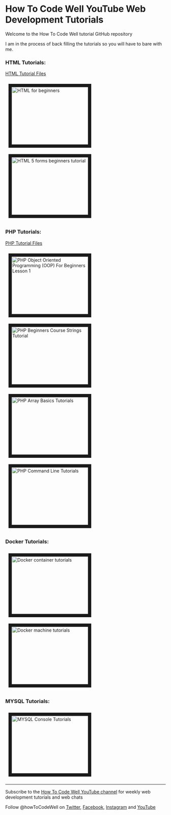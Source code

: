 # How To Code Well YouTube Web Development Tutorials 

Welcome to the How To Code Well tutorial GitHub repository

I am in the process of back filling the tutorials so you will have to bare with me.

 
### HTML Tutorials:
[HTML Tutorial Files](tutorials/html/)

<a href="https://youtu.be/nq64DmdDrRQ?list=PLZdsdjcJ44WUHbBSqOMFx1PP-Sf4wHFly" target="_blank"><img src="http://img.youtube.com/vi/nq64DmdDrRQ/0.jpg" 
alt="HTML for beginners" width="240" style="margin:10px" height="180" border="10" /></a>
<a href="https://www.youtube.com/playlist?list=PLZdsdjcJ44WUmamJbyAYJ9SGkTffxtiRG" target="_blank">
<img src="http://img.youtube.com/vi/bFJ5yr5ap14/0.jpg" style="margin:10px" alt="HTML 5 forms beginners tutorial" width="240" height="180" border="10" /></a>

### PHP Tutorials:
[PHP Tutorial Files](tutorials/php/)

<a href="https://youtu.be/QgIQfWGMLu4?list=PLZdsdjcJ44WXC5m_8HMcoZft2hmytd4lD" target="_blank"><img src="http://img.youtube.com/vi/QgIQfWGMLu4/0.jpg" 
alt="PHP Object Oriented Programming (OOP) For Beginners Lesson 1 " width="240" style="margin:10px" height="180" border="10" /></a>
<a href="https://youtu.be/wwmmNpNuLSs?list=PLZdsdjcJ44WU6oEDZje8htDMG2qBKSSvu" target="_blank">
<img src="http://img.youtube.com/vi/wwmmNpNuLSs/0.jpg" style="margin:10px" alt="PHP Beginners Course Strings Tutorial" width="240" height="180" border="10" /></a>
<a href="https://youtu.be/nFU0Xtde_e0?list=PLZdsdjcJ44WVA2L_dsTa7bijhH3XLZnzW" target="_blank">
<img src="http://img.youtube.com/vi/nFU0Xtde_e0/0.jpg" style="margin:10px" alt="PHP Array Basics Tutorials" width="240" height="180" border="10" /></a>
<a href="https://www.youtube.com/watch?v=lEIQTVPEwuE&list=PLZdsdjcJ44WUU6i2s73XMK1ZSD9uTPL-z" target="_blank">
<img src="http://img.youtube.com/vi/c0_iimmevqU/0.jpg" style="margin:10px" alt="PHP Command Line Tutorials" width="240" height="180" border="10" /></a>

### Docker Tutorials:
<a href="https://youtu.be/PbiYll21Jxg?list=PLZdsdjcJ44WU_cY2Y1LFLnmsSjFD5BZLZ" target="_blank"><img src="http://img.youtube.com/vi/PbiYll21Jxg/0.jpg" 
alt="Docker container tutorials" width="240" style="margin:10px" height="180" border="10" /></a>
<a href="https://youtu.be/OJTOZsDvubw?list=PLZdsdjcJ44WWBHkRiBzspcfhf_YuIOCGn" target="_blank"><img src="http://img.youtube.com/vi/OJTOZsDvubw/0.jpg" 
alt="Docker machine tutorials" width="240" style="margin:10px" height="180" border="10" /></a>

### MYSQL Tutorials:
<a href="https://youtu.be/A0cOrKQqDYg?list=PLZdsdjcJ44WVBkq0CNfawyI5eXOOcnRxG" target="_blank"><img src="http://img.youtube.com/vi/A0cOrKQqDYg/0.jpg" 
alt="MYSQL Console Tutorials" width="240" style="margin:10px" height="180" border="10" /></a>

***

Subscribe to the <a href="https://www.youtube.com/user/howtocodewell" alt="Weekly web development tutorials and web chats from the How To Code Well YouTube Channel" >How To Code Well YouTube channel</a> for weekly web development tutorials and web chats

Follow @howToCodeWell on <a href="https://twitter.com/howToCodeWell" target="_blank">Twitter</a>, <a href="https://www.facebook.com/howtocodewell/" target="_blank">Facebook</a>, <a href="https://www.instagram.com/howtocodewell/" target="_blank">Instagram</a> and <a href="https://www.youtube.com/user/howtocodewell" target="_blank">YouTube</a>
